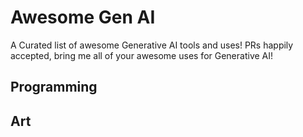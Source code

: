 # Awesome Gen AI

A Curated list of awesome Generative AI tools and uses!
PRs happily accepted, bring me all of your awesome uses for Generative AI!

## Programming

## Art

